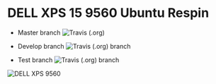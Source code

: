

# DELL XPS 15 9560 Ubuntu Respin

- Master branch
![Travis (.org)](https://img.shields.io/travis/louiscklaw/ubuntu_respin?style=plastic)

- Develop branch
![Travis (.org) branch](https://img.shields.io/travis/louiscklaw/ubuntu_respin/develop)

- Test branch
![Travis (.org) branch](https://img.shields.io/travis/louiscklaw/ubuntu_respin/test/fix-scripts-directory)

![DELL XPS 9560](https://github.com/stockmind/dell-xps-9560-ubuntu-respin/raw/master/screenshot.png)
